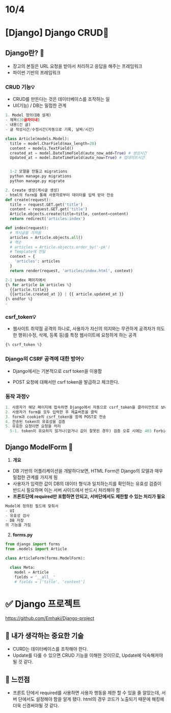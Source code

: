# 10/4

# [Django] Django CRUD📝

## **Django란?** 💭

- 장고의 본질은 URL 요청을 받아서 처리하고 응답을 해주는 프레임워크
- 파이썬 기반의 프레임워크

### CRUD 기능💡

- CRUD를 만든다는 것은 데이터베이스를 조작하는 일
- UI(기능) / DB는 밀접한 관계

```py
1. Model 정의(DB 설계)
- 제목(20글자이내)
- 내용(긴 글)
- 글 작성시간/수정시간(자동으로 기록, 날짜/시간)

class Article(models.Model):
  title = model.CharField(max_length=20)
  content = models.TextField()
  created_at = model.DateTimeField(auto_now_add=True) # 생성시간
  Updated_at = model.DateTimeField(auto_now=True) # 업데이트시간


  1-2 모델을 만들고 migrations
  python manage.py migrations
  python manage.py migrate

2. Create 생성(게시글 생성)
- html의 form을 통해 사용자로부터 데이터를 입력 받아 전송
def create(request):
  title = request.GET.get('title')
  content = request.GET.get('title')
  Article.objects.create(title=title, content=content)
  return redirect('articles:index')

def index(request):
  # 게시글을 가져옴
  articles = Article.objects.all()
  # 역순
  # articles = Article.objects.order_by('-pk')
  # Template에 전달
  context = {
    'articles': articles
  }
  return render(request, 'articles/index.html', context)

2-1 index 페이지에서
{% for article in articles %}
  {{article.title}}
  {{article.created_at }} | {{ article.updated_at }}
{% endfor %}
-
```

### csrf_token💡

- 웹사이트 취약점 공격의 하나로, 사용자가 자신의 의지와는 무관하게 공격자가 의도한 행위(수정, 삭제, 등록 등)를 특정 웹사이트에 요청하게 하는 공격

```py
{% csrf_token %}
```

### Django의 CSRF 공격에 대한 방어💡

- Django에서는 기본적으로 csrf token을 이용함

- POST 요청에 대해서만 csrf token을 발급하고 체크한다.

### 동작 과정💡

```py
1. 사용자가 해당 페이지에 접속하면 Django에서 자동으로 csrf_token을 클라이언트로 보내어 cookie에 저장
2. 사용자가 form을 모두 입력한 후 제출버튼을 클릭
3. form과 cookie의 csrf_token을 함께 POST로 전송
4. 전송된 token의 유효성을 검증
5. 유효한 요청이면 요청을 처리
  5-1. token이 유요하지 않거나(없거나 값이 잘못된 경우) 검증 오류 시에는 403 Forbidden Response반환
```

## **Django ModelForm** 💭

1. **개요**

- DB 기반의 어플리케이션을 개발하다보면, HTML Form은 Django의 모델과 매우 밀접한 관계를 가지게 됨
- 사용자가 입력한 값이 DB의 데이터 형식과 일치하는지를 확인하는 유효성 검증이 반드시 필요하며 이는 서버 사이드에서 반드시 처리해야 함
- **프론트단에 required만 포함하면 안되고, 서버단에서도 제한할 수 있는 처리가 필요**

```py
Model에 정의된 필드에 맞춰서
- UI
- 유효성 검사
- DB 저장
의 기능을 가짐
```

2. **forms.py**

```py
from django import forms
from .models import Article

class ArticleForm(forms.ModelForm):

  class Meta:
    model = Article
    fields = '__all__'
    # fields = ['title', 'content']
```

# ✅ Django 프로젝트

https://github.com/Emhaki/Django-project

## 🔎 내가 생각하는 중요한 기술

- CURD는 데이터베이스를 조작해야 한다.
- Update를 다룰 수 있으면 CRUD 기능을 이해한 것이므로, Update에 익숙해져야 될 것 같다.

## 💎 느낀점

- 프론트 단에서 required를 사용하면 사용자 행동을 제한 할 수 있을 줄 알았는데, 서버 단에서도 설정해야 함을 알게 됐다. html의 경우 코드가 노출되기 때문에 해킹에 더욱 신경써야될 것 같다.
